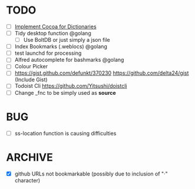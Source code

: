 # TODO

- [ ] [Implement Cocoa for Dictionaries](https://coderwall.com/p/l9jr5a/accessing-cocoa-objective-c-from-go-with-cgo)
- [ ] Tidy desktop function @golang
    - [ ] Use BoltDB or just simply a json file
- [ ] Index Bookmarks (.weblocs) @golang
- [ ] test launchd for processing
- [ ] Alfred autocomplete for bashmarks @golang
- [ ] Colour Picker 
- [ ] https://gist.github.com/defunkt/370230 https://github.com/delta24/gist (Include Gist)
- [ ] Todoist Cli https://github.com/Yitsushi/doistcli
- [ ] Change _fnc to be simply used as __source__

# BUG

- [ ] ss-location function is causing difficulties

# ARCHIVE

- [X] github URLs not bookmarkable (possibly due to inclusion of "·" character)